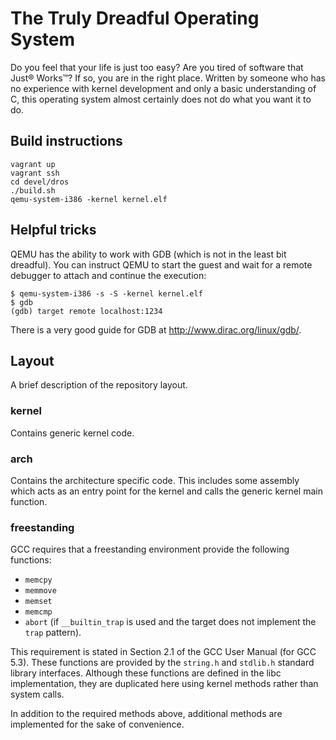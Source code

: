 # The Truly Dreadful Operating System

Do you feel that your life is just too easy? Are you tired of software that Just® Works™?
If so, you are in the right place. Written by someone who has no experience with kernel 
development and only a basic understanding of C, this operating system almost certainly does not
do what you want it to do.

## Build instructions
```
vagrant up
vagrant ssh
cd devel/dros
./build.sh
qemu-system-i386 -kernel kernel.elf
```

## Helpful tricks
QEMU has the ability to work with GDB (which is not in the least bit dreadful). You can instruct
QEMU to start the guest and wait for a remote debugger to attach and continue the execution:
```
$ qemu-system-i386 -s -S -kernel kernel.elf
$ gdb
(gdb) target remote localhost:1234
```
There is a very good guide for GDB at http://www.dirac.org/linux/gdb/.

## Layout
A brief description of the repository layout.

### kernel

Contains generic kernel code.

### arch

Contains the architecture specific code. This includes some assembly which acts
as an entry point for the kernel and calls the generic kernel main function.


### freestanding

GCC requires that a freestanding environment provide the following functions:

 * `memcpy`
 * `memmove`
 * `memset`
 * `memcmp`
 * `abort` (if `__builtin_trap` is used and the target does not implement the
   `trap` pattern).

This requirement is stated in Section 2.1 of the GCC User Manual (for GCC 5.3).
These functions are provided by the `string.h` and `stdlib.h` standard library
interfaces. Although these functions are defined in the libc implementation, 
they are duplicated here using kernel methods rather than system calls.

In addition to the required methods above, additional methods are implemented
for the sake of convenience.

